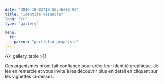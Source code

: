 ```yaml
---
date: "2016-10-03T19:56:46+02:00"
title: "Identité visuelle"
lang: "fr"
type: "gallery"

menu:
  fr:
    parent: "portfolio-graphiste"
---
```


{{< gallery_table >}}

Ces organismes m’ont fait confiance pour créer leur identité graphique. Je les en remercie et vous invite à les découvrir plus en détail en cliquant sur les vignettes ci-dessus.
